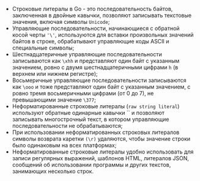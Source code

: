 * Строковые литералы в Go - это последовательность байтов, заключенная в двойные кавычки, позволяют записывать      текстовые значения, включая символы `Unicode`;
* Управляющие последовательности, начинающиеся с обратной косой черты `'\'`, используются для вставки произвольных
  значений байтов в строке, обрабатывают управляющие коды ASCII и специальные символы;
* Шестнадцатеричные управляющие последовательности записываются как `\xhh` и представляют один байт с указанным
  значением, ровно с двумя шестнадцатеричными цифрами `h` (в верхнем или нижнем регистре);
* Восьмеричные управляющие последовательности записываются как `\ooo` и тоже представляют один байт с указанным
  значением, с ровно тремя восьмеричными цифрами (от 0 до 7), не превышающими значение `\377`;
* Неформатированные строковые литералы (`raw string literal`) используют обратные одинарные кавычки `` и позволяют
  записывать многострочный текст, в котором управляющие последовательности не обрабатываются;
* При использовании неформатированных строковых литералов символы возврата каретки `(\r)` удаляются, чтобы значение
  строки было одинаковым на всех платформах;
* Неформатированные строковые литералы удобно использовать для записи регулярных выражений, шаблонов HTML, литералов
  JSON, сообщений об использовании программы и других текстов, занимающих несколько строк.